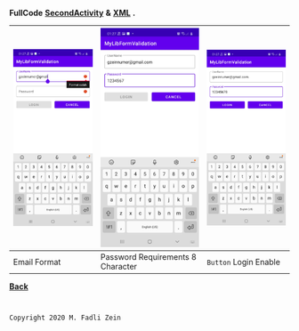 **FullCode** [**SecondActivity**](https://github.com/gzeinnumer/AndroidFormValidation/blob/master/app/src/main/java/com/gzeinnumer/Androidformvalidation/SecondActivity.java) **&** [**XML**](https://github.com/gzeinnumer/AndroidFormValidation/blob/master/app/src/main/res/layout/activity_second.xml) **.**

| <img src="https://github.com/gzeinnumer/AndroidFormValidation/blob/master/preview/example8.jpg"/> | <img src="https://github.com/gzeinnumer/AndroidFormValidation/blob/master/preview/example9.jpg"/> | <img src="https://github.com/gzeinnumer/AndroidFormValidation/blob/master/preview/example10.jpg"/> |
|---|---|---|
| Email Format | Password Requirements 8 Character  | `Button` Login Enable |

[**Back**](https://github.com/gzeinnumer/AndroidFormValidation/blob/master/README.md)

#
```
Copyright 2020 M. Fadli Zein
```